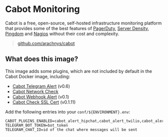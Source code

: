 Cabot Monitoring
================

Cabot is a free, open-source, self-hosted infrastructure monitoring platform that provides some of the best features of [PagerDuty](http://www.pagerduty.com), [Server Density](http://www.serverdensity.com), [Pingdom](http://www.pingdom.com) and [Nagios](http://www.nagios.org) without their cost and complexity.

> [github.com/arachnys/cabot](https://github.com/arachnys/cabot)


What does this image?
---------------------

This image adds some plugins, which are not included by default in the Cabot Docker image, including:

  * [Cabot Telegram Alert](https://github.com/codesyntax/cabot_alert_telegram) (v0.6)
  * [Cabot Network Check](https://github.com/cabotapp/cabot-check-network)
  * [Cabot Webhook Alert](https://github.com/rockerbox/cabot-alert-webhook) (v0.1)
  * [Cabot Check SSL Cert](https://github.com/decryptus/cabot-check-sslcert) (v0.1.11)

Add the following entries into your `conf/${ENVIRONMENT}.env`:

```
CABOT_PLUGINS_ENABLED=cabot_alert_hipchat,cabot_alert_twilio,cabot_alert_email,cabot_alert_slack,cabot_alert_telegram,cabot_alert_webhook,cabot_check_sslcert
TELEGRAM_BOT_TOKEN=bot_token
TELEGRAM_CHAT_ID=id of the chat where messages will be sent
```
